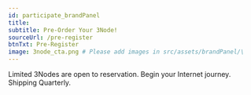 ```yaml
---
id: participate_brandPanel
title:
subtitle: Pre-Order Your 3Node!
sourceUrl: /pre-register
btnTxt: Pre-Register
image: 3node_cta.png # Please add images in src/assets/brandPanel/\
---
```


Limited 3Nodes are open to reservation. Begin your Internet journey. Shipping Quarterly.